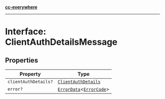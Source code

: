 [**cc-everywhere**](../../../../../index.md)

***

# Interface: ClientAuthDetailsMessage

## Properties

| Property | Type |
| ------ | ------ |
| `clientAuthDetails?` | [`ClientAuthDetails`](../../../types/client-authentication-types/interfaces/client-auth-details.md) |
| `error?` | [`ErrorData`](../../../error/error-data/interfaces/error-data.md)<[`ErrorCode`](../../../error/error-codes/enumerations/error-code.md)\> |
